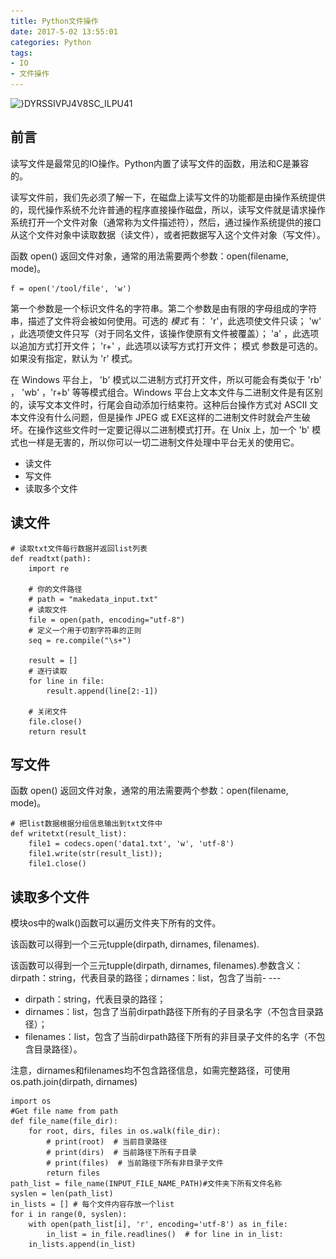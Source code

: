 ```yaml
---
title: Python文件操作
date: 2017-5-02 13:55:01
categories: Python
tags:
- IO
- 文件操作
---
```


![}DYRSSIVPJ4V8SC_ILPU41](PythonOperationFile\}DYRSSIVPJ4V8SC_ILP[U41.jpg)

## 前言

读写文件是最常见的IO操作。Python内置了读写文件的函数，用法和C是兼容的。

读写文件前，我们先必须了解一下，在磁盘上读写文件的功能都是由操作系统提供的，现代操作系统不允许普通的程序直接操作磁盘，所以，读写文件就是请求操作系统打开一个文件对象（通常称为文件描述符），然后，通过操作系统提供的接口从这个文件对象中读取数据（读文件），或者把数据写入这个文件对象（写文件）。

<!--MORE-->

函数 open() 返回文件对象，通常的用法需要两个参数：open(filename, mode)。

```
f = open('/tool/file', 'w')
```

第一个参数是一个标识文件名的字符串。第二个参数是由有限的字母组成的字符串，描述了文件将会被如何使用。可选的 *模式* 有： 'r'，此选项使文件只读； 'w' ，此选项使文件只写（对于同名文件，该操作使原有文件被覆盖）； 'a' ，此选项以追加方式打开文件； 'r+' ，此选项以读写方式打开文件； 模式 参数是可选的。如果没有指定，默认为 'r' 模式。

在 Windows 平台上， 'b' 模式以二进制方式打开文件，所以可能会有类似于 'rb' ， 'wb' ，'r+b' 等等模式组合。Windows 平台上文本文件与二进制文件是有区别的，读写文本文件时，行尾会自动添加行结束符。这种后台操作方式对 ASCII 文本文件没有什么问题，但是操作 JPEG 或 EXE这样的二进制文件时就会产生破坏。在操作这些文件时一定要记得以二进制模式打开。在 Unix 上，加一个 'b' 模式也一样是无害的，所以你可以一切二进制文件处理中平台无关的使用它。

- 读文件
- 写文件
- 读取多个文件

## 读文件

```
# 读取txt文件每行数据并返回list列表
def readtxt(path):
    import re

    # 你的文件路径
    # path = "makedata_input.txt"
    # 读取文件
    file = open(path, encoding="utf-8")
    # 定义一个用于切割字符串的正则
    seq = re.compile("\s+")

    result = []
    # 逐行读取
    for line in file:
        result.append(line[2:-1])

    # 关闭文件
    file.close()
    return result
```

## 写文件

函数 open() 返回文件对象，通常的用法需要两个参数：open(filename, mode)。

```
# 把list数据根据分组信息输出到txt文件中
def writetxt(result_list):
    file1 = codecs.open('data1.txt', 'w', 'utf-8')
    file1.write(str(result_list));
    file1.close()
```

## 读取多个文件

模块os中的walk()函数可以遍历文件夹下所有的文件。

该函数可以得到一个三元tupple(dirpath, dirnames, filenames).

该函数可以得到一个三元tupple(dirpath, dirnames, filenames).参数含义：dirpath：string，代表目录的路径；dirnames：list，包含了当前-	---

- dirpath：string，代表目录的路径；
- dirnames：list，包含了当前dirpath路径下所有的子目录名字（不包含目录路径）；
- filenames：list，包含了当前dirpath路径下所有的非目录子文件的名字（不包含目录路径）。

注意，dirnames和filenames均不包含路径信息，如需完整路径，可使用os.path.join(dirpath, dirnames)

```
import os
#Get file name from path
def file_name(file_dir):
    for root, dirs, files in os.walk(file_dir):
        # print(root)  # 当前目录路径
        # print(dirs)  # 当前路径下所有子目录
        # print(files)  # 当前路径下所有非目录子文件
        return files
path_list = file_name(INPUT_FILE_NAME_PATH)#文件夹下所有文件名称
syslen = len(path_list)
in_lists = [] # 每个文件内容存放一个list
for i in range(0, syslen):
    with open(path_list[i], 'r', encoding='utf-8') as in_file:
        in_list = in_file.readlines()  # for line in in_list:
    in_lists.append(in_list)
```